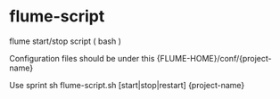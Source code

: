 flume-script
============

flume start/stop script ( bash )

Configuration files should be under this
{FLUME-HOME}/conf/{project-name}

Use sprint
sh flume-script.sh [start|stop|restart] {project-name}

